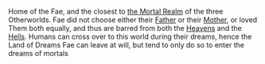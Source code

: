 Home of the Fae, and the closest to [the Mortal Realm](/The%20Mortal%20Realm.md) of the three Otherworlds.
Fae did not choose either their [Father](/The%Father%Above.md) or their [Mother](/The%Mother%Below.md), or loved Them both equally, and thus are barred from both the [Heavens](/The%High%Heavens.md) and the [Hells](/The%Harrowing%Hells.md).
Humans can cross over to this world during their dreams, hence the Land of Dreams
Fae can leave at will, but tend to only do so to enter the dreams of mortals
